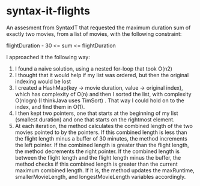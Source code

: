 # syntax-it-flights
An assesment from SyntaxIT that requested the maximum  duration sum of exactly two movies, from a list of movies, with the following constraint: 

flightDuration - 30 <= sum <= flightDuration

I approached it the following way:
1) I found a naive solution, using a nested for-loop that took O(n2)
2) I thought that it would help if my list was ordered, but then the original indexing would be lost
3) I created a HashMap(key -> movie duration, value -> original index), which has complexity of O(n) and then I sorted the list, with complexity O(nlogn) (I thinkJava uses TimSort) . That way I could hold on to the index, and find them in O(1).
4) I then kept two pointers, one that starts at the beginning of my list (smallest duration) and one that starts on the rightmost element.
5) At each iteration, the method calculates the combined length of the two movies pointed to by the pointers. If this combined length is less than the flight length minus a buffer of 30 minutes, the method increments the left pointer. If the combined length is greater than the flight length, the method decrements the right pointer. If the combined length is between the flight length and the flight length minus the buffer, the method checks if this combined length is greater than the current maximum combined length. If it is, the method updates the maxRuntime, smallerMovieLength, and longestMovieLength variables accordingly.  

